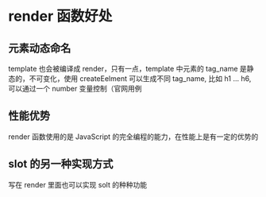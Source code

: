 # render 函数好处

## 元素动态命名

template 也会被编译成 render，只有一点，template 中元素的 tag_name 是静态的，不可变化，使用 createEelment 可以生成不同 tag_name, 比如 h1 ... h6, 可以通过一个 number 变量控制（官网用例

## 性能优势

render 函数使用的是 JavaScript 的完全编程的能力，在性能上是有一定的优势的

## slot 的另一种实现方式

写在 render 里面也可以实现 solt 的种种功能
